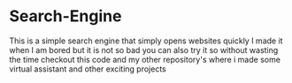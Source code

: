 # Search-Engine
This is a simple search engine that simply opens websites quickly I made it when I am bored but it is not so bad you can also try it
so without wasting the time checkout this code and my other repository's where i made some virtual assistant and other exciting projects
